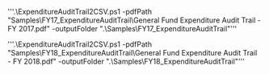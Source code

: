 

'''.\ExpenditureAuditTrail2CSV.ps1 -pdfPath "Samples\FY17_ExpenditureAuditTrail\General Fund
Expenditure Audit Trail - FY 2017.pdf" -outputFolder ".\Samples\FY17_ExpenditureAuditTrail"'''


'''.\ExpenditureAuditTrail2CSV.ps1 -pdfPath "Samples\FY18_ExpenditureAuditTrail\General Fund
Expenditure Audit Trail - FY 2018.pdf" -outputFolder ".\Samples\FY18_ExpenditureAuditTrail"'''

